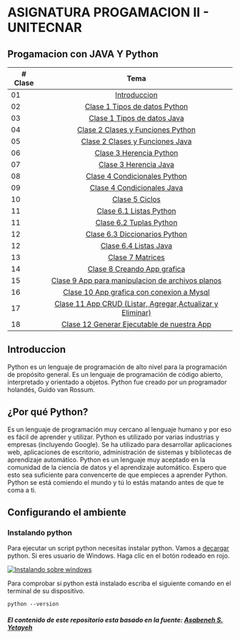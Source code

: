# ASIGNATURA PROGAMACION II - UNITECNAR

## Progamacion con JAVA Y Python 

|# Clase | Tema                                                    |
|------|:---------------------------------------------------------:|
| 01  |  [Introduccion](./readme.md)|
| 02  |  [Clase 1 Tipos de datos Python](./Clase1/01_python.md)|
| 03  |  [Clase 1 Tipos de datos Java](./Clase1/01_java.md)|
| 04  |  [Clase 2 Clases y Funciones Python](./Clase2/02_python.md)|
| 05  |  [Clase 2 Clases y Funciones Java](./Clase2/02_java.md)|
| 06  |  [Clase 3 Herencia Python](./Clase3/03_python.md)|
| 07  |  [Clase 3 Herencia Java](./Clase3/03_java.md)|
| 08  |  [Clase 4 Condicionales Python](./Clase4/04_python.md)|
| 09  |  [Clase 4 Condicionales Java](./Clase4/04_java.md)|
| 10  |  [Clase 5 Ciclos](./Clase5/05.md)|
| 11  |  [Clase 6.1 Listas Python](./Clase6/06_list_python.md)|
| 11  |  [Clase 6.2 Tuplas Python](./Clase6/06_tuples_python.md)|
| 12  |  [Clase 6.3 Diccionarios Python](./Clase6/06_dict_python.md)|
| 12  |  [Clase 6.4 Listas Java](./Clase6/06_list_java.md)|
| 13  |  [Clase 7 Matrices](./Clase7/07.md)|
| 14  |  [Clase 8 Creando App grafica](./Clase8/08.md)|
| 15  |  [Clase 9 App para manipulacion de archivos planos](./Clase9/09.md)|
| 16  |  [Clase 10 App grafica con conexion a Mysql](./Clase10/10.md)|
| 17  |  [Clase 11 App CRUD (Listar, Agregar,Actualizar y Eliminar)](./Clase11/11.md)|
| 18  |  [Clase 12 Generar Ejecutable de nuestra App](./Clase12/12.md)|


## Introduccion

Python es un lenguaje de programación de alto nivel para la programación de propósito general. Es un lenguaje de programación de código abierto, interpretado y orientado a objetos. Python fue creado por un programador holandés, Guido van Rossum.

## ¿Por qué Python?

Es un lenguaje de programación muy cercano al lenguaje humano y por eso es fácil de aprender y utilizar.
Python es utilizado por varias industrias y empresas (incluyendo Google). Se ha utilizado para desarrollar aplicaciones web, aplicaciones de escritorio, administración de sistemas y bibliotecas de aprendizaje automático. Python es un lenguaje muy aceptado en la comunidad de la ciencia de datos y el aprendizaje automático. Espero que esto sea suficiente para convencerte de que empieces a aprender Python. Python se está comiendo el mundo y tú lo estás matando antes de que te coma a ti.

## Configurando el ambiente

### Instalando python

Para ejecutar un script python necesitas instalar python. Vamos a [decargar](https://www.python.org/) python.
Si eres usuario de Windows. Haga clic en el botón rodeado en rojo.

[![Instalando sobre windows](./images/installing_on_windows.png)](https://www.python.org/)


Para comprobar si python está instalado escriba el siguiente comando en el terminal de su dispositivo.

```shell
python --version
```
##### El contenido de este repositorio esta basado en la fuente: [Asabeneh S. Yetayeh](https://github.com/Asabeneh/30-Days-Of-Python)
